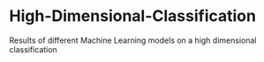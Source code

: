 # High-Dimensional-Classification
Results of different Machine Learning models on a high dimensional classification

